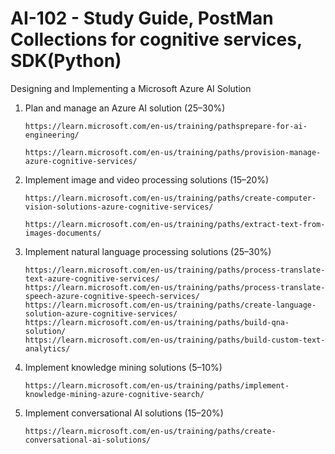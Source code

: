 # AI-102 - Study Guide, PostMan Collections for cognitive services, SDK(Python)

 Designing and Implementing a Microsoft Azure AI Solution 

1. Plan and manage an Azure AI solution 	(25–30%)	

       https://learn.microsoft.com/en-us/training/pathsprepare-for-ai-engineering/

       https://learn.microsoft.com/en-us/training/paths/provision-manage-azure-cognitive-services/ 


2. Implement image and video processing solutions 	(15–20%)	

       https://learn.microsoft.com/en-us/training/paths/create-computer-vision-solutions-azure-cognitive-services/

       https://learn.microsoft.com/en-us/training/paths/extract-text-from-images-documents/ 


3. Implement natural language processing solutions 	(25–30%)	
 
       https://learn.microsoft.com/en-us/training/paths/process-translate-text-azure-cognitive-services/ 
       https://learn.microsoft.com/en-us/training/paths/process-translate-speech-azure-cognitive-speech-services/   
       https://learn.microsoft.com/en-us/training/paths/create-language-solution-azure-cognitive-services/  
       https://learn.microsoft.com/en-us/training/paths/build-qna-solution/ 
       https://learn.microsoft.com/en-us/training/paths/build-custom-text-analytics/ 

4. Implement knowledge mining solutions 	(5–10%)

       https://learn.microsoft.com/en-us/training/paths/implement-knowledge-mining-azure-cognitive-search/ 


5. Implement conversational AI solutions 	(15–20%)	

       https://learn.microsoft.com/en-us/training/paths/create-conversational-ai-solutions/ 
